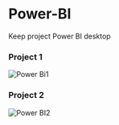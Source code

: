 # Power-BI
Keep project Power BI desktop 

### Project 1
![Power Bi1](https://github.com/user-attachments/assets/24b0bee7-7f48-4827-a8e9-670334c6c477)

### Project 2
![Power BI2](https://github.com/user-attachments/assets/2def3706-cc9d-4900-81f2-fb945c699cee)
